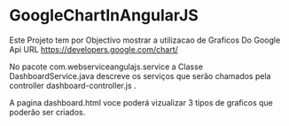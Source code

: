 # GoogleChartInAngularJS

Este Projeto tem por Objectivo mostrar a utilizacao de Graficos Do Google Api URL https://developers.google.com/chart/ 


No pacote com.webserviceangulajs.service a Classe DashboardService.java descreve os serviços que serão chamados pela controller dashboard-controller.js . 

A pagina dashboard.html voce poderá vizualizar 3 tipos de graficos que poderão ser criados. 

